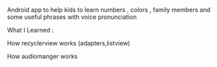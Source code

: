 Android app to help kids to learn numbers , colors , family members and some useful phrases with voice pronunciation



What I Learned : 

 How recyclerview works (adapters,listview)

 How audiomanger works
 
 


